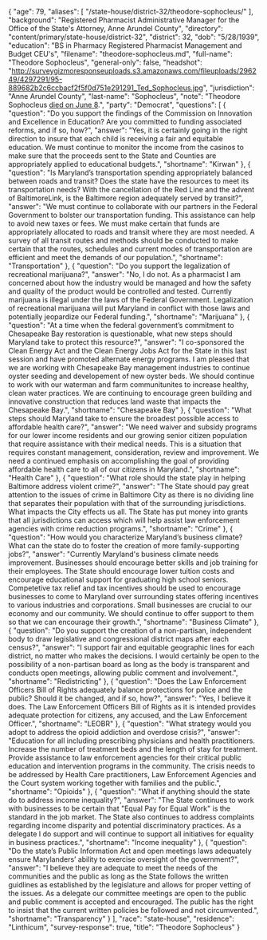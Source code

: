 {
  "age": 79,
  "aliases": [
    "/state-house/district-32/theodore-sophocleus/"
  ],
  "background": "Registered Pharmacist Administrative Manager for the Office of the State's Attorney, Anne Arundel County",
  "directory": "content/primary/state-house/district-32",
  "district": 32,
  "dob": "5/28/1939",
  "education": "BS in Pharmacy Registered Pharmacist Management and Budget CEU's",
  "filename": "theodore-sophocleus.md",
  "full-name": "Theodore Sophocleus",
  "general-only": false,
  "headshot": "http://surveygizmoresponseuploads.s3.amazonaws.com/fileuploads/296249/4297291/95-889682b2c6ccbacf2f5f0d751e291291_Ted_Sophocleus.jpg",
  "jurisdiction": "Anne Arundel County",
  "last-name": "Sophocleus",
  "note": "Theodore Sophocleus [died on June 8](http://www.capitalgazette.com/news/general_assembly/ac-cn-ted-sophocleus-20180608-story.html).",
  "party": "Democrat",
  "questions": [
    {
      "question": "Do you support the findings of the Commission on Innovation and Excellence in Education? Are you committed to funding associated reforms, and if so, how?",
      "answer": "Yes, it is certainly going in the right direction to insure that each child is receiving a fair and equitable education.  We must continue to monitor the income from the casinos to make sure that the proceeds sent to the State and  Counties are appropriately applied to educational budgets.",
      "shortname": "Kirwan"
    },
    {
      "question": "Is Maryland’s transportation spending appropriately balanced between roads and transit? Does the state have the resources to meet its transportation needs? With the cancellation of the Red Line and the advent of BaltimoreLink, is the Baltimore region adequately served by transit?",
      "answer": "We must continue to collaborate with our partners in the Federal Government to bolster our transportation funding. This assistance can help to avoid new taxes or fees. We must make certain that funds are appropriately allocated to roads and transit where they are most needed. A survey of all transit routes and methods  should be conducted to make certain that the routes, schedules and current modes of transportation are efficient and meet the demands of our population.",
      "shortname": "Transportation"
    },
    {
      "question": "Do you support the legalization of recreational marijuana?",
      "answer": "No, I do not.  As a pharmacist I am concerned about how the industry would be managed and how the safety and quailty of the product would be controlled and tested. Currently marijuana is illegal under the laws of the Federal Government. Legalization of recreational marijuana will put  Maryland in conflict with those laws and potentially jeopardize our Federal funding.",
      "shortname": "Marijuana"
    },
    {
      "question": "At a time when the federal government’s commitment to Chesapeake Bay restoration is questionable, what new steps should Maryland take to protect this resource?",
      "answer": "I co-sponsored the Clean Energy Act and the Clean Energy Jobs Act for the State in this last session and have promoted alternate energy programs. I am pleased that we are working with Chesapeake Bay management industries to continue oyster seeding and developement of new oyster beds. We should continue to work with our waterman and farm communitunites to increase healthy, clean water practices. We are continuing to encourage green building and innovative construction that reduces land waste that impacts the Chesapeake Bay.",
      "shortname": "Chesapeake Bay"
    },
    {
      "question": "What steps should Maryland take to ensure the broadest possible access to affordable health care?",
      "answer": "We need waiver and subsidy programs for our lower income residents and our growing senior citizen population that require assistance with their medical needs. This is a situation that requires constant management, consideration, review and improvement. We need a continued emphasis on accomplishing the goal of providing affordable health care to all of our citizens in Maryland.",
      "shortname": "Health Care"
    },
    {
      "question": "What role should the state play in helping Baltimore address violent crime?",
      "answer": "The State should pay great attention to the issues of crime in Baltimore City as there is no dividing line that separates their population with that of the surrounding jurisdictions. What impacts the City effects us all. The State has put money into grants that all jurisdictions can access which will help assist law enforcement agencies with crime reduction programs.",
      "shortname": "Crime"
    },
    {
      "question": "How would you characterize Maryland’s business climate? What can the state do to foster the creation of more family-supporting jobs?",
      "answer": "Currently Maryland's business climate needs improvement. Businesses should encourage better skills and job training for their employees. The State should encourage lower tuition costs and encourage educational support for graduating high school seniors. Competetive tax relief and tax incentives should be used to encourage businesses to come to Maryland over surrounding states offering incentives to various industries and corporations. Small businesses are crucial to our economy and our community.  We should continue to offer support to them so that we can encourage their growth.",
      "shortname": "Business Climate"
    },
    {
      "question": "Do you support the creation of a non-partisan, independent body to draw legislative and congressional district maps after each census?",
      "answer": "I support fair and equitable geographic lines for each district, no matter who makes the decisions. I would certainly be open to the possibility of a non-partisan board as long as the body is transparent and conducts open meetings, allowing public comment and involvement.",
      "shortname": "Redistricting"
    },
    {
      "question": "Does the Law Enforcement Officers Bill of Rights adequately balance protections for police and the public? Should it be changed, and if so, how?",
      "answer": "Yes, I believe it does.  The Law Enforcement Officers Bill of Rights as it is intended provides adequate protection for citizens, any accused, and the Law Enforcement Officer.",
      "shortname": "LEOBR"
    },
    {
      "question": "What strategy would you adopt to address the opioid addiction and overdose crisis?",
      "answer": "Education for all including prescribing physicians and health practitioners. Increase the number of treatment beds and the length of stay for treatment. Provide assistance to law enforcement agencies for their critical public education and intervention programs in the community. The crisis needs to be addressed by Health Care practitioners, Law Enforcement Agencies and the Court system working together with families and the public.",
      "shortname": "Opioids"
    },
    {
      "question": "What if anything should the state do to address income inequality?",
      "answer": "The State continues to work with businesses to be certain that \"Equal Pay for Equal Work\" is the standard in the job market. The State also continues to address complaints regarding income disparity and potential discriminatory practices. As a delegate I do support and will continue to support all initiatives for equality in business practices.",
      "shortname": "Income inequality"
    },
    {
      "question": "Do the state’s Public Information Act and open meetings laws adequately ensure Marylanders’ ability to exercise oversight of the government?",
      "answer": "I believe they are adequate to meet the needs of the communities and the public as long as the State follows the  written guidlines as established by the legislature and allows for proper vetting of the issues. As a delegate our committee meetings are open to the public and public comment is accepted and encouraged. The public has the  right to insist that the current written policies be followed and not circumvented.",
      "shortname": "Transparency"
    }
  ],
  "race": "state-house",
  "residence": "Linthicum",
  "survey-response": true,
  "title": "Theodore Sophocleus"
}
